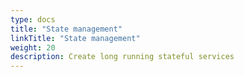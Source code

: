 ```yaml
---
type: docs
title: "State management"
linkTitle: "State management"
weight: 20
description: Create long running stateful services
---
```

